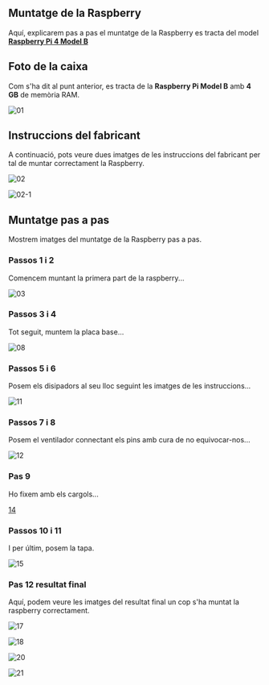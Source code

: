 ## Muntatge de la Raspberry
Aquí, explicarem pas a pas el muntatge de la Raspberry es tracta del model **[Raspberry Pi 4 Model B](https://www.raspberrypi.com/products/raspberry-pi-4-model-b/)**

## Foto de la caixa
Com s'ha dit al punt anterior, es tracta de la **Raspberry Pi Model B** amb **4 GB** de memòria RAM.

![01](https://user-images.githubusercontent.com/92753159/169616328-d58fd67b-c7d1-4885-9bc2-fedab98f04c1.jpg)

## Instruccions del fabricant
A continuació, pots veure dues imatges de les instruccions del fabricant per tal de muntar correctament la Raspberry.

![02](https://user-images.githubusercontent.com/92753159/169616358-ba72c692-d321-437d-be84-b9f664c78c07.jpg)

![02-1](https://user-images.githubusercontent.com/92753159/169616369-a6681b96-5507-4284-8bb0-0d9ff7866ccb.jpg)

## Muntatge pas a pas
Mostrem imatges del muntatge de la Raspberry pas a pas.

### Passos 1 i 2

Comencem muntant la primera part de la raspberry...

![03](https://user-images.githubusercontent.com/92753159/169616410-2921ba69-4083-49b7-8300-4fe895266d23.jpg)

### Passos 3 i 4

Tot seguit, muntem la placa base...

![08](https://user-images.githubusercontent.com/92753159/169616436-d618138b-6e2b-42cf-bb82-27e8b56fd7ab.jpg)

### Passos 5 i 6

Posem els disipadors al seu lloc seguint les imatges de les instruccions...

![11](https://user-images.githubusercontent.com/92753159/169616465-49d86563-fe12-48ae-b02c-0c61a8cdf16d.jpg)

### Passos 7 i 8

Posem el ventilador connectant els pins amb cura de no equivocar-nos...

![12](https://user-images.githubusercontent.com/92753159/169616485-1a1158ea-f928-45a5-bcec-8a6f1dd79ee9.jpg)

### Pas 9

Ho fixem amb els cargols...

[14](https://user-images.githubusercontent.com/92753159/169616641-f3bb1e4d-180b-4400-a43c-31051a37297a.jpg)

### Passos 10 i 11

I per últim, posem la tapa.

![15](https://user-images.githubusercontent.com/92753159/169616681-3ba985b0-d23d-4489-9c79-781419a3c44b.jpg)

### Pas 12 resultat final

Aquí, podem veure les imatges del resultat final un cop s'ha muntat la raspberry correctament.

![17](https://user-images.githubusercontent.com/92753159/169616720-f91019cf-2862-499d-a882-722795008c0a.jpg)

![18](https://user-images.githubusercontent.com/92753159/169616726-20e6c114-f621-48f3-b49a-29d3f68f1d64.jpg)

![20](https://user-images.githubusercontent.com/92753159/169616734-8786ec54-5d8b-43c5-a560-ac250cb53234.jpg)

![21](https://user-images.githubusercontent.com/92753159/169616738-a1f3057a-c78a-45c8-88db-ab7f6edaabea.jpg)



